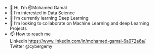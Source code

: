 - 👋 Hi, I’m @Mohamed Gamal 
- 👀 I’m interested in Data Science 
- 🌱 I’m currently learning Deep Learning 
- 💞️ I’m looking to collaborate on Machine Learning  and deep Learning Projects 
- 📫 How to reach me  
  Linkedin https://www.linkedin.com/in/mohamed-gamal-6a972a6a/
  Twitter @cybergemy

<!---
eljazary/eljazary is a ✨ special ✨ repository because its `README.md` (this file) appears on your GitHub profile.
You can click the Preview link to take a look at your changes.
--->
